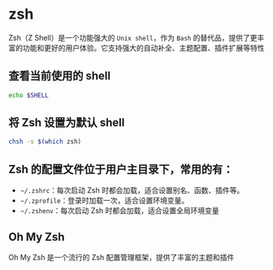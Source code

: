 # zsh

Zsh（Z Shell）是一个功能强大的 `Unix shell`，作为 `Bash` 的替代品，提供了更丰富的功能和更好的用户体验。它支持强大的自动补全、主题配置、插件扩展等特性

## 查看当前使用的 shell
```bash
echo $SHELL
```
## 将 Zsh 设置为默认 shell
```bash
chsh -s $(which zsh)
```

## Zsh 的配置文件位于用户主目录下，常用的有：

- `~/.zshrc`：每次启动 Zsh 时都会加载，适合设置别名、函数、插件等。
- `~/.zprofile`：登录时加载一次，适合设置环境变量。
- `~/.zshenv`：每次启动 Zsh 时都会加载，适合设置全局环境变量

## Oh My Zsh
Oh My Zsh 是一个流行的 Zsh 配置管理框架，提供了丰富的主题和插件